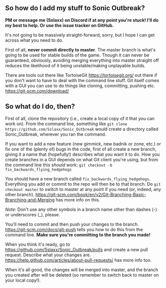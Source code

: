 ## So how do I add my stuff to Sonic Outbreak?

**PM or message me (Sslaxx) on Discord if at any point you're stuck! I'll do my best to help. Or use the issue tracker on GitHub.**

It's not going to be massively straight-forward, sorry, but I hope I can get across what you need to do.

First of all, **never commit directly to master**. The master branch is what's going to be used for stable builds of the game. Though it can never be guaranteed, obviously, avoiding merging everything into master straight off reduces the likelihood of it being unstable/making unplayable builds.

There are tools out there like TortoiseGit https://tortoisegit.org/ out there if you don't want to have to deal with the command line stuff. Git itself comes with a GUI you can use to do things like cloning, committing, pushing etc. https://git-scm.com/download/

## So what do I do, then?

First of all, clone the repository (i.e., create a local copy of it that you can work on). From the command line, something like `git clone https://github.com/Sslaxx/Sonic_Outbreak` would create a directory called Sonic_Outbreak, wherever you ran the command.

If you want to add a new feature (new gimmick, new badnik or zone, etc.) or fix one of the (plenty of) bugs in the code, first of all create a new branch, giving it a name that (hopefully!) describes what you want it to do. How you create branches in a GUI depends on what Git client you're using, but from the command line this *should* work: `git checkout -b fix_backwards_flying_hedgehogs`

You should have a new branch called `fix_backwards_flying_hedgehogs`. Everything you add or commit to the repo will then be to that branch. Do `git checkout master` to switch to master at any point if you need (or, indeed, any other branch). https://git-scm.com/book/en/v2/Git-Branching-Basic-Branching-and-Merging has more info on this.

*Note*: Don't use any other symbols in a branch name other than dashes (-) or underscores (_), please.

You'll need to commit and then push your changes to the branch. https://git-scm.com/docs/git-push tells you how to do this from the command line. **Make sure you're committing to the branch you made!**

When you think it's ready, go to https://github.com/Sslaxx/Sonic_Outbreak/pulls and create a new pull request. Describe what your changes are. https://help.github.com/articles/about-pull-requests/ has more info too.

When it's all good, the changes will be merged into master, and the branch you created after will be deleted (so remember to switch back to master on your local copy!).
